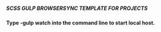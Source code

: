 ##### SCSS GULP BROWSERSYNC TEMPLATE FOR PROJECTS
#### Type -gulp watch into the command line to start local host.